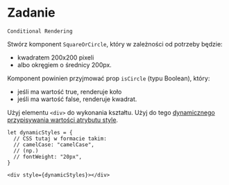 # Zadanie

`Conditional Rendering`

Stwórz komponent `SquareOrCircle`, który w zależności od potrzeby będzie:

- kwadratem 200x200 pixeli
- albo okręgiem o średnicy 200px.

Komponent powinien przyjmować prop `isCircle` (typu Boolean), który:

- jeśli ma wartość true, renderuje koło
- jeśli ma wartość false, renderuje kwadrat.

Użyj elementu `<div>` do wykonania kształtu.
Użyj do tego [dynamicznego przypisywania wartości atrybutu style](https://pl.reactjs.org/docs/dom-elements.html#style).

```
let dynamicStyles = {
  // CSS tutaj w formacie takim:
  // camelCase: "camelCase", 
  // (np.)
  // fontWeight: "20px",
}

<div style={dynamicStyles}></div>
```